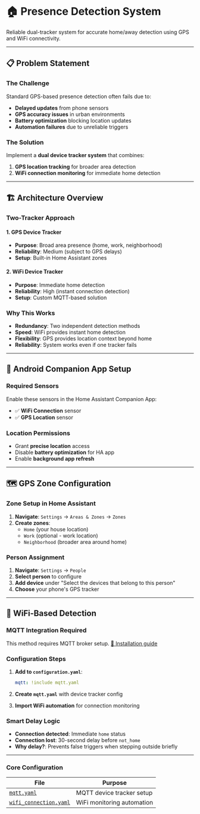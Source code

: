 # 🏠 Presence Detection System

Reliable dual-tracker system for accurate home/away detection using GPS and WiFi connectivity.

---

## 📋 Problem Statement

### The Challenge

Standard GPS-based presence detection often fails due to:

- **Delayed updates** from phone sensors
- **GPS accuracy issues** in urban environments  
- **Battery optimization** blocking location updates
- **Automation failures** due to unreliable triggers

### The Solution

Implement a **dual device tracker system** that combines:

1. **GPS location tracking** for broader area detection
2. **WiFi connection monitoring** for immediate home detection

---

## 🏗️ Architecture Overview

### Two-Tracker Approach

#### 1. GPS Device Tracker

- **Purpose**: Broad area presence (home, work, neighborhood)
- **Reliability**: Medium (subject to GPS delays)
- **Setup**: Built-in Home Assistant zones

#### 2. WiFi Device Tracker  

- **Purpose**: Immediate home detection
- **Reliability**: High (instant connection detection)
- **Setup**: Custom MQTT-based solution

### Why This Works

- **Redundancy**: Two independent detection methods
- **Speed**: WiFi provides instant home detection
- **Flexibility**: GPS provides location context beyond home
- **Reliability**: System works even if one tracker fails

---

## 📱 Android Companion App Setup

### Required Sensors

Enable these sensors in the Home Assistant Companion App:

- ✅ **WiFi Connection** sensor
- ✅ **GPS Location** sensor

### Location Permissions

- Grant **precise location** access
- Disable **battery optimization** for HA app
- Enable **background app refresh**

---

## 🗺️ GPS Zone Configuration

### Zone Setup in Home Assistant

1. **Navigate**: `Settings` → `Areas & Zones` → `Zones`
2. **Create zones**:
   - `Home` (your house location)
   - `Work` (optional - work location) 
   - `Neighborhood` (broader area around home)

### Person Assignment

1. **Navigate**: `Settings` → `People`
2. **Select person** to configure
3. **Add device** under "Select the devices that belong to this person"
4. **Choose** your phone's GPS tracker

---

## 📶 WiFi-Based Detection

### MQTT Integration Required

This method requires MQTT broker setup. [📖 Installation guide](https://www.home-assistant.io/integrations/mqtt)

### Configuration Steps

1. **Add to `configuration.yaml`**:

   ```yaml
   mqtt: !include mqtt.yaml
   ```

2. **Create `mqtt.yaml`** with device tracker config

3. **Import WiFi automation** for connection monitoring

### Smart Delay Logic

- **Connection detected**: Immediate `home` status
- **Connection lost**: 30-second delay before `not_home`
- **Why delay?**: Prevents false triggers when stepping outside briefly

---

### Core Configuration

| File | Purpose |
|------|---------|
| [`mqtt.yaml`](mqtt.yaml) | MQTT device tracker setup |
| [`wifi_connection.yaml`](wifi_connection.yaml) | WiFi monitoring automation |

